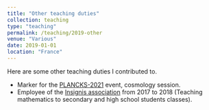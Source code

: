 ```yaml
---
title: "Other teaching duties"
collection: teaching
type: "teaching"
permalink: /teaching/2019-other
venue: "Various"
date: 2019-01-01
location: "France"
---
```


Here are some other teaching duties I contributed to.

- Marker for the [PLANCKS-2021]((https://2021.plancks.org)) event, cosmology session.
- Employee of the [Insignis association](http://association-insignis.fr/) from 2017 to 2018 (Teaching mathematics to secondary and high school students classes).
